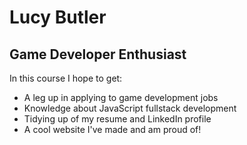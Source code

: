 # Lucy Butler
## Game Developer Enthusiast

In this course I hope to get:
- A leg up in applying to game development jobs
- Knowledge about JavaScript fullstack development
- Tidying up of my resume and LinkedIn profile
- A cool website I've made and am proud of!
